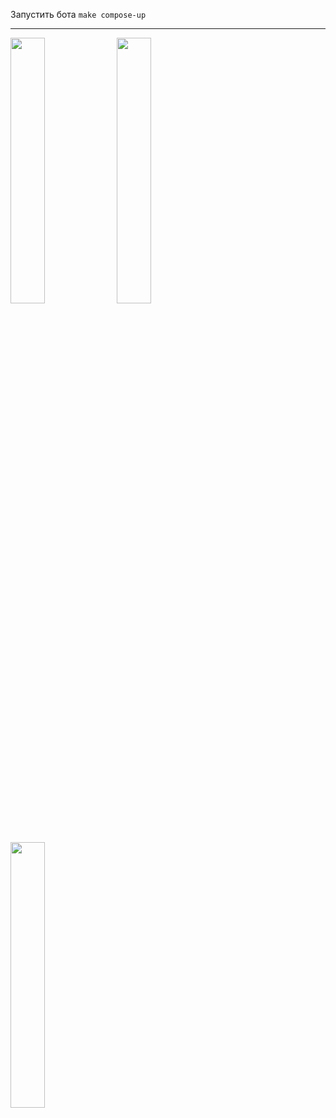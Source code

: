 Запустить бота `make compose-up`

---

<img src="https://github.com/realPointer/weather-bot/assets/50529632/90363b4d-914f-47bf-ba2a-a1e83262d309" width=33%>
<img src="https://github.com/realPointer/weather-bot/assets/50529632/157e7f4b-fc11-45e0-9f66-ec08476eb29e" width=33%>
<img src="https://github.com/realPointer/weather-bot/assets/50529632/15e8a25c-def4-48ff-902d-6728ff82a037" width=33%>
